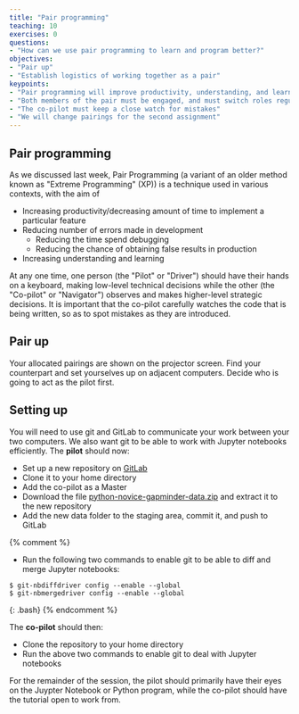 ```yaml
---
title: "Pair programming"
teaching: 10
exercises: 0
questions:
- "How can we use pair programming to learn and program better?"
objectives:
- "Pair up"
- "Establish logistics of working together as a pair"
keypoints:
- "Pair programming will improve productivity, understanding, and learning"
- "Both members of the pair must be engaged, and must switch roles regularly"
- "The co-pilot must keep a close watch for mistakes"
- "We will change pairings for the second assignment"
---
```


## Pair programming

As we discussed last week, Pair Programming (a variant of an older method
known as "Extreme Programming" (XP)) is a technique used in various contexts,
with the aim of

* Increasing productivity/decreasing amount of time to implement
a particular feature
* Reducing number of errors made in development
  * Reducing the time spend debugging
  * Reducing the chance of obtaining false results in production
* Increasing understanding and learning

At any one time, one person (the "Pilot" or "Driver") should have their hands
on a keyboard, making low-level technical decisions while the other (the
"Co-pilot" or  "Navigator") observes and makes higher-level strategic
decisions. It is important that the co-pilot carefully watches the code that
is being written, so as to spot mistakes as they are introduced.


## Pair up

Your allocated pairings are shown on the projector screen. Find your
counterpart and set yourselves up on adjacent computers. Decide who is going
to act as the pilot first.


## Setting up

You will need to use git and GitLab to communicate your work between your two
computers. We also want git to be able to work with Jupyter notebooks
efficiently. The **pilot** should now:

* Set up a new repository on [GitLab](https://py-ph353.swan.ac.uk/)
* Clone it to your home directory
* Add the co-pilot as a Master
* Download the file [python-novice-gapminder-data.zip]({{page.root}}/files/python-novice-gapminder-data.zip)
and extract it to the new repository
* Add the new data folder to the staging area, commit it, and push to GitLab

{% comment %}
* Run the following two commands to enable git to be able to diff and merge 
Jupyter notebooks:

~~~
$ git-nbdiffdriver config --enable --global
$ git-nbmergedriver config --enable --global
~~~
{: .bash}
{% endcomment %}

The **co-pilot** should then:

* Clone the repository to your home directory
* Run the above two commands to enable git to deal with Jupyter notebooks

For the remainder of the session, the pilot should primarily have their eyes 
on the Juypter Notebook or Python program, while the co-pilot should have 
the tutorial open to work from.
